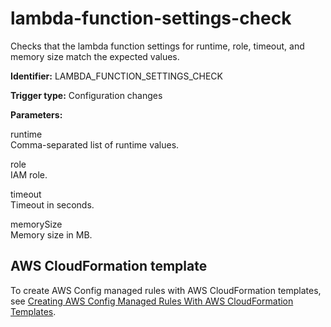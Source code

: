 # lambda\-function\-settings\-check<a name="lambda-function-settings-check"></a>

Checks that the lambda function settings for runtime, role, timeout, and memory size match the expected values\.

**Identifier:** LAMBDA\_FUNCTION\_SETTINGS\_CHECK

**Trigger type:** Configuration changes

**Parameters:**

 runtime  
Comma\-separated list of runtime values\. 

 role  
IAM role\.

 timeout  
Timeout in seconds\.

 memorySize  
Memory size in MB\.

## AWS CloudFormation template<a name="w4aac13c29c17d203c13"></a>

To create AWS Config managed rules with AWS CloudFormation templates, see [Creating AWS Config Managed Rules With AWS CloudFormation Templates](aws-config-managed-rules-cloudformation-templates.md)\.